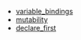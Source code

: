- [variable_bindings](variable_bindings/README.md)
- [mutability](mutability/README.md)
- [declare_first](declare_first/README.md)